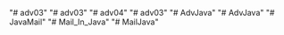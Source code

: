 "# adv03" 
"# adv03" 
"# adv04" 
"# adv03" 
"# AdvJava" 
"# AdvJava" 
"# JavaMail" 
"# Mail_In_Java" 
"# MailJava" 
